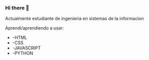 ### Hi there 👋

Actualmente estudiante de ingenieria en sistemas de la informacion

Aprendi/aprendiendo a usar:

* -HTML
* -CSS
* -JAVASCRIPT
* -PYTHON

<!--
**gabriel11103/gabriel11103** is a ✨ _special_ ✨ repository because its `README.md` (this file) appears on your GitHub profile.

Here are some ideas to get you started:

- 🔭 I’m currently working on ...
- 🌱 I’m currently learning ...
- 👯 I’m looking to collaborate on ...
- 🤔 I’m looking for help with ...
- 💬 Ask me about ...
- 📫 How to reach me: ...
- 😄 Pronouns: ...
- ⚡ Fun fact: ...
-->
